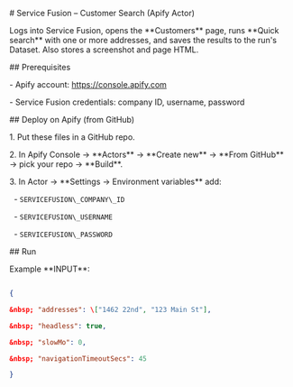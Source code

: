\# Service Fusion – Customer Search (Apify Actor)



Logs into Service Fusion, opens the \*\*Customers\*\* page, runs \*\*Quick search\*\* with one or more addresses, and saves the results to the run's Dataset. Also stores a screenshot and page HTML.



\## Prerequisites

\- Apify account: https://console.apify.com

\- Service Fusion credentials: company ID, username, password



\## Deploy on Apify (from GitHub)

1\. Put these files in a GitHub repo.

2\. In Apify Console → \*\*Actors\*\* → \*\*Create new\*\* → \*\*From GitHub\*\* → pick your repo → \*\*Build\*\*.

3\. In Actor → \*\*Settings → Environment variables\*\* add:

&nbsp;  - `SERVICEFUSION\_COMPANY\_ID`

&nbsp;  - `SERVICEFUSION\_USERNAME`

&nbsp;  - `SERVICEFUSION\_PASSWORD`



\## Run

Example \*\*INPUT\*\*:

```json

{

&nbsp; "addresses": \["1462 22nd", "123 Main St"],

&nbsp; "headless": true,

&nbsp; "slowMo": 0,

&nbsp; "navigationTimeoutSecs": 45

}



